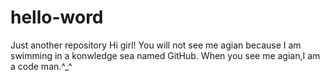 # hello-word
Just another repository
Hi girl!
You will not see me agian because I am swimming in a konwledge sea named GitHub.
When you see me agian,I am a code man.^_^
